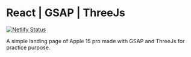 # React | GSAP | ThreeJs

[![Netlify Status](https://api.netlify.com/api/v1/badges/9218db7d-3dd7-4e63-9dc1-2c6a3f29841d/deploy-status)](https://app.netlify.com/sites/apple-15/deploys?branch=main)

A simple landing page of Apple 15 pro made with GSAP and ThreeJs for practice purpose.
